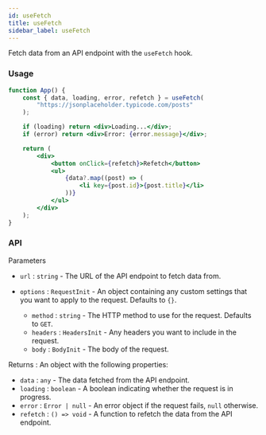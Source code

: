 ```yaml
---
id: useFetch
title: useFetch
sidebar_label: useFetch
---
```


Fetch data from an API endpoint with the `useFetch` hook.

### Usage

```jsx live
function App() {
	const { data, loading, error, refetch } = useFetch(
		"https://jsonplaceholder.typicode.com/posts"
	);

	if (loading) return <div>Loading...</div>;
	if (error) return <div>Error: {error.message}</div>;

	return (
		<div>
			<button onClick={refetch}>Refetch</button>
			<ul>
				{data?.map((post) => (
					<li key={post.id}>{post.title}</li>
				))}
			</ul>
		</div>
	);
}
```

### API

Parameters

- `url` : `string` - The URL of the API endpoint to fetch data from.
- `options` : `RequestInit` - An object containing any custom settings that you want to apply to the request. Defaults to `{}`.

  - `method` : `string` - The HTTP method to use for the request. Defaults to `GET`.
  - `headers` : `HeadersInit` - Any headers you want to include in the request.
  - `body` : `BodyInit` - The body of the request.

Returns : An object with the following properties:

- `data` : `any` - The data fetched from the API endpoint.
- `loading` : `boolean` - A boolean indicating whether the request is in progress.
- `error` : `Error | null` - An error object if the request fails, `null` otherwise.
- `refetch` : `() => void` - A function to refetch the data from the API endpoint.
